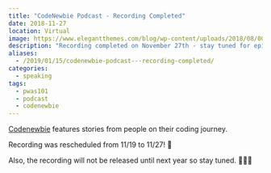 ```yaml
---
title: "CodeNewbie Podcast - Recording Completed"
date: 2018-11-27
location: Virtual
image: https://www.elegantthemes.com/blog/wp-content/uploads/2018/08/007-Feelancer-Podcasts.png
description: "Recording completed on November 27th - stay tuned for episode release."
aliases:
  - /2019/01/15/codenewbie-podcast---recording-completed/
categories:
  - speaking
tags:
  - pwas101
  - podcast
  - codenewbie
---
```


[Codenewbie](https://www.codenewbie.org/podcast) features stories from people on their coding journey.

Recording was rescheduled from 11/19 to 11/27! 🤫️

Also, the recording will not be released until next year so stay tuned. 🙇🏽‍♀️
